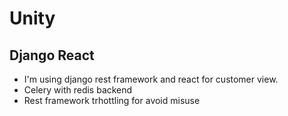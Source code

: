 # Unity

## Django React
- I'm using django rest framework and react for customer view.
- Celery with redis backend
- Rest framework trhottling for avoid misuse



